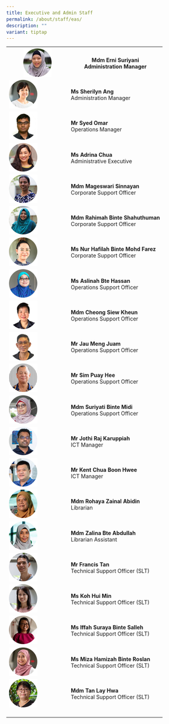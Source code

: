 ```yaml
---
title: Executive and Admin Staff
permalink: /about/staff/eas/
description: ""
variant: tiptap
---
```

<table>
<tbody>
<tr>
<th rowspan="1" colspan="1">
<div class="isomer-image-wrapper">
<img style="width:50%" height="auto" width="100%" src="/images/Staff/cmc-erni-suriyani_s%20(1).jpg">
</div>
</th>
<th rowspan="1" colspan="1">
<p><strong>Mdm Erni Suriyani</strong> 
<br>Administration Manager</p>
</th>
</tr>
<tr>
<td rowspan="1" colspan="1">
<div class="isomer-image-wrapper">
<img style="width:50%" height="auto" width="100%" src="/images/Staff/EAS-SherilynAng_s%20(1).jpg">
</div>
</td>
<td rowspan="1" colspan="1">
<p><strong>Ms Sherilyn Ang<br></strong>Administration Manager</p>
</td>
</tr>
<tr>
<td rowspan="1" colspan="1">
<div class="isomer-image-wrapper">
<img style="width:50%" height="auto" width="100%" src="/images/Staff/EAS_Syed.jpg">
</div>
</td>
<td rowspan="1" colspan="1">
<p><strong>Mr Syed Omar</strong> 
<br>Operations Manager</p>
<p></p>
</td>
</tr>
<tr>
<td rowspan="1" colspan="1">
<div class="isomer-image-wrapper">
<img style="width:50%" height="auto" width="100%" src="/images/Staff/EAS_AdrinaChua.jpg">
</div>
</td>
<td rowspan="1" colspan="1">
<p><strong>Ms Adrina Chua</strong> 
<br>Administrative Executive</p>
</td>
</tr>
<tr>
<td rowspan="1" colspan="1">
<div class="isomer-image-wrapper">
<img style="width:50%" height="auto" width="100%" src="/images/Staff/EAS-Mageswari_s.jpg">
</div>
</td>
<td rowspan="1" colspan="1">
<p><strong>Mdm Mageswari Sinnayan</strong> 
<br>Corporate Support Officer</p>
</td>
</tr>
<tr>
<td rowspan="1" colspan="1">
<div class="isomer-image-wrapper">
<img style="width:50%" height="auto" width="100%" src="/images/Staff/EAS-Rahimah_s.jpg">
</div>
</td>
<td rowspan="1" colspan="1">
<p><strong>Mdm Rahimah Binte Shahuthuman</strong> 
<br>Corporate Support Officer</p>
</td>
</tr>
<tr>
<td rowspan="1" colspan="1">
<div class="isomer-image-wrapper">
<img style="width:50%" height="auto" width="100%" src="/images/Staff/EAS-Hafilah_s.jpg">
</div>
</td>
<td rowspan="1" colspan="1">
<p><strong>Ms Nur Hafilah Binte Mohd Farez</strong> 
<br>Corporate Support Officer</p>
</td>
</tr>
<tr>
<td rowspan="1" colspan="1">
<div class="isomer-image-wrapper">
<img style="width:50%" height="auto" width="100%" src="/images/Staff/aslinah_s.jpg">
</div>
</td>
<td rowspan="1" colspan="1">
<p><strong>Ms Aslinah Bte Hassan</strong> 
<br>Operations Support Officer</p>
</td>
</tr>
<tr>
<td rowspan="1" colspan="1">
<div class="isomer-image-wrapper">
<img style="width:50%" height="auto" width="100%" src="/images/Staff/eas-cheongsiewkheun.jpg">
</div>
</td>
<td rowspan="1" colspan="1">
<p><strong>Mdm Cheong Siew Kheun</strong> 
<br>Operations Support Officer</p>
</td>
</tr>
<tr>
<td rowspan="1" colspan="1">
<div class="isomer-image-wrapper">
<img style="width:50%" height="auto" width="100%" src="/images/Staff/eas-jaumengjuam.jpg">
</div>
</td>
<td rowspan="1" colspan="1">
<p><strong>Mr Jau Meng Juam</strong> 
<br>Operations Support Officer</p>
</td>
</tr>
<tr>
<td rowspan="1" colspan="1">
<div class="isomer-image-wrapper">
<img style="width:50%" height="auto" width="100%" src="/images/Staff/EAS-Sim-Puay-Hee_s.jpg">
</div>
</td>
<td rowspan="1" colspan="1">
<p><strong>Mr Sim Puay Hee</strong> 
<br>Operations Support Officer</p>
</td>
</tr>
<tr>
<td rowspan="1" colspan="1">
<div class="isomer-image-wrapper">
<img style="width:50%" height="auto" width="100%" src="/images/Staff/Suriyati_s.jpg">
</div>
</td>
<td rowspan="1" colspan="1">
<p><strong>Mdm Suriyati Binte Midi</strong> 
<br>Operations Support Officer</p>
</td>
</tr>
<tr>
<td rowspan="1" colspan="1">
<div class="isomer-image-wrapper">
<img style="width:50%" height="auto" width="100%" src="/images/Staff/Jothi_s.jpg">
</div>
</td>
<td rowspan="1" colspan="1">
<p><strong>Mr Jothi Raj Karuppiah</strong> 
<br>ICT Manager</p>
</td>
</tr>
<tr>
<td rowspan="1" colspan="1">
<div class="isomer-image-wrapper">
<img style="width:50%" height="auto" width="100%" src="/images/Staff/kent_s%20(1).jpg">
</div>
</td>
<td rowspan="1" colspan="1">
<p><strong>Mr Kent Chua Boon Hwee</strong> 
<br>ICT Manager</p>
</td>
</tr>
<tr>
<td rowspan="1" colspan="1">
<div class="isomer-image-wrapper">
<img style="width:50%" height="auto" width="100%" src="/images/Staff/rohaya_s%20(1).jpg">
</div>
</td>
<td rowspan="1" colspan="1">
<p><strong>Mdm Rohaya Zainal Abidin</strong> 
<br>Librarian</p>
</td>
</tr>
<tr>
<td rowspan="1" colspan="1">
<div class="isomer-image-wrapper">
<img style="width:50%" height="auto" width="100%" src="/images/Staff/zalina_s%20(1).jpg">
</div>
</td>
<td rowspan="1" colspan="1">
<p><strong>Mdm Zalina Bte Abdullah</strong> 
<br>Librarian Assistant</p>
</td>
</tr>
<tr>
<td rowspan="1" colspan="1">
<div class="isomer-image-wrapper">
<img style="width:50%" height="auto" width="100%" src="/images/Staff/EAS-Francis-Tan_s.jpg">
</div>
</td>
<td rowspan="1" colspan="1">
<p><strong>Mr Francis Tan</strong> 
<br>Technical Support Officer (SLT)</p>
</td>
</tr>
<tr>
<td rowspan="1" colspan="1">
<div class="isomer-image-wrapper">
<img style="width:50%" height="auto" width="100%" src="/images/Staff/EAS-Koh-Hui-Min_s.jpg">
</div>
</td>
<td rowspan="1" colspan="1">
<p><strong>Ms Koh Hui Min</strong> 
<br>Technical Support Officer (SLT)</p>
</td>
</tr>
<tr>
<td rowspan="1" colspan="1">
<div class="isomer-image-wrapper">
<img style="width:50%" height="auto" width="100%" src="/images/Staff/EAS-Iffah_s.jpg">
</div>
</td>
<td rowspan="1" colspan="1">
<p><strong>Ms Iffah Suraya Binte Salleh</strong> 
<br>Technical Support Officer (SLT)</p>
</td>
</tr>
<tr>
<td rowspan="1" colspan="1">
<div class="isomer-image-wrapper">
<img style="width:50%" height="auto" width="100%" src="/images/Staff/EAS-Miza_s.jpg">
</div>
</td>
<td rowspan="1" colspan="1">
<p><strong>Ms Miza Hamizah Binte Roslan</strong> 
<br>Technical&nbsp;Support Officer (SLT)</p>
</td>
</tr>
<tr>
<td rowspan="1" colspan="1">
<div class="isomer-image-wrapper">
<img style="width:50%" height="auto" width="100%" src="/images/Staff/eas-layhwa_s.jpg">
</div>
</td>
<td rowspan="1" colspan="1">
<p><strong>Mdm Tan Lay Hwa</strong> 
<br>Technical&nbsp;Support Officer (SLT)</p>
</td>
</tr>
<tr>
<td rowspan="1" colspan="1">
<p></p>
</td>
<td rowspan="1" colspan="1">
<p></p>
</td>
</tr>
</tbody>
</table>
<p></p>
<p></p>
<p></p>
<p></p>